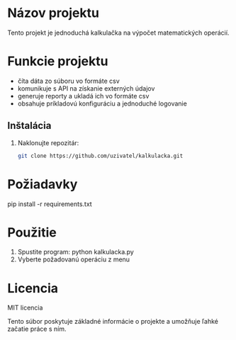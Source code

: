 # Názov projektu  

Tento projekt je jednoduchá kalkulačka na výpočet matematických operácií.

# Funkcie projektu

- číta dáta zo súboru vo formáte csv
- komunikuje s API na získanie externých údajov
- generuje reporty a ukladá ich vo formáte csv
- obsahuje príkladovú konfiguráciu a jednoduché logovanie

## Inštalácia  
1. Naklonujte repozitár:
   ```bash
   git clone https://github.com/uzivatel/kalkulacka.git

# Požiadavky
pip install -r requirements.txt

# Použitie
1. Spustite program:
   python kalkulacka.py
2. Vyberte požadovanú operáciu z menu

# Licencia
MIT licencia

Tento súbor poskytuje základné informácie o projekte a umožňuje ľahké začatie práce s ním.
